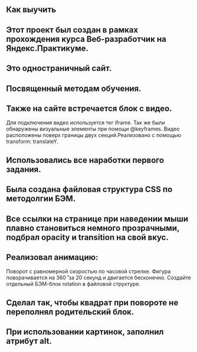 ## Как выучить
## Этот проект был создан в рамках прохождения курса Веб-разработчик на Яндекс.Практикуме.
## Это одностраничный сайт.
## Посвященный методам обучения.
## Также на сайте встречается блок с видео.
   Для подключения видео используется тег iframe.
   Так же были обнаружены визуальные элементы при помощи @keyframes.
   Видео расположены поверх границы двух секций.Реализовано с помощью transform: translateY.
## Использовались все наработки первого задания.
## Была создана файловая структура CSS по методолгии БЭМ.
## Все ссылки на странице при наведении мыши плавно становиться немного прозрачными, подбрал opacity и transition на свой вкус.
## Реализовал анимацию:
Поворот с равномерной скоростью по часовой стрелке. Фигура поворачивается на 360 ̊ за 20 секунд и двигается бесконечно. Создайте отдельный БЭМ-блок rotation в файловой структуре. 
## Сделал так, чтобы квадрат при повороте не переполнял родительский блок.
## При использовании картинок, заполнил атрибут alt.
